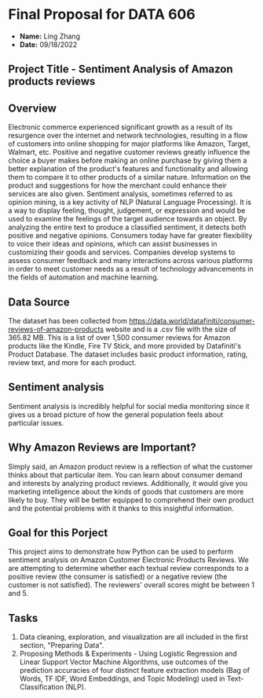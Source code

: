 # Final Proposal for DATA 606

- **Name:** Ling Zhang
- **Date:** 09/18/2022

## Project Title - Sentiment Analysis of Amazon products reviews

## Overview 
Electronic commerce experienced significant growth as a result of its resurgence over the internet and network technologies, resulting in a flow of customers into online shopping for major platforms like Amazon, Target, Walmart, etc. Positive and negative customer reviews greatly influence the choice a buyer makes before making an online purchase by giving them a better explanation of the product's features and functionality and allowing them to compare it to other products of a similar nature. Information on the product and suggestions for how the merchant could enhance their services are also given. Sentiment analysis, sometimes referred to as opinion mining, is a key activity of NLP (Natural Language Processing). It is a way to display feeling, thought, judgement, or expression and would be used to examine the feelings of the target audience towards an object. By analyzing the entire text to produce a classified sentiment, it detects both positive and negative opinions. Consumers today have far greater flexibility to voice their ideas and opinions, which can assist businesses in customizing their goods and services. Companies develop systems to assess consumer feedback and many interactions across various platforms in order to meet customer needs as a result of technology advancements in the fields of automation and machine learning.

## Data Source
The dataset has been collected from https://data.world/datafiniti/consumer-reviews-of-amazon-products website and is a .csv file with the size of 365.82 MB. This is a list of over 1,500 consumer reviews for Amazon products like the Kindle, Fire TV Stick, and more provided by Datafiniti's Product Database. The dataset includes basic product information, rating, review text, and more for each product.

## Sentiment analysis 

Sentiment analysis is incredibly helpful for social media monitoring since it gives us a broad picture of how the general population feels about particular issues.

## Why Amazon Reviews are Important?
Simply said, an Amazon product review is a reflection of what the customer thinks about that particular item. You can learn about consumer demand and interests by analyzing product reviews. Additionally, it would give you marketing intelligence about the kinds of goods that customers are more likely to buy. They will be better equipped to comprehend their own product and the potential problems with it thanks to this insightful information.

## Goal for this Porject
This project aims to demonstrate how Python can be used to perform sentiment analysis on Amazon Customer Electronic Products Reviews. We are attempting to determine whether each textual review corresponds to a positive review (the consumer is satisfied) or a negative review (the customer is not satisfied). The reviewers' overall scores might be between 1 and 5.

## Tasks

1. Data cleaning, exploration, and visualization are all included in the first section, "Preparing Data".
2. Proposing Methods & Experiments - Using Logistic Regression and Linear Support Vector Machine Algorithms, use outcomes of the prediction accuracies of four distinct feature extraction models (Bag of Words, TF IDF, Word Embeddings, and Topic Modeling) used in Text-Classification (NLP).
